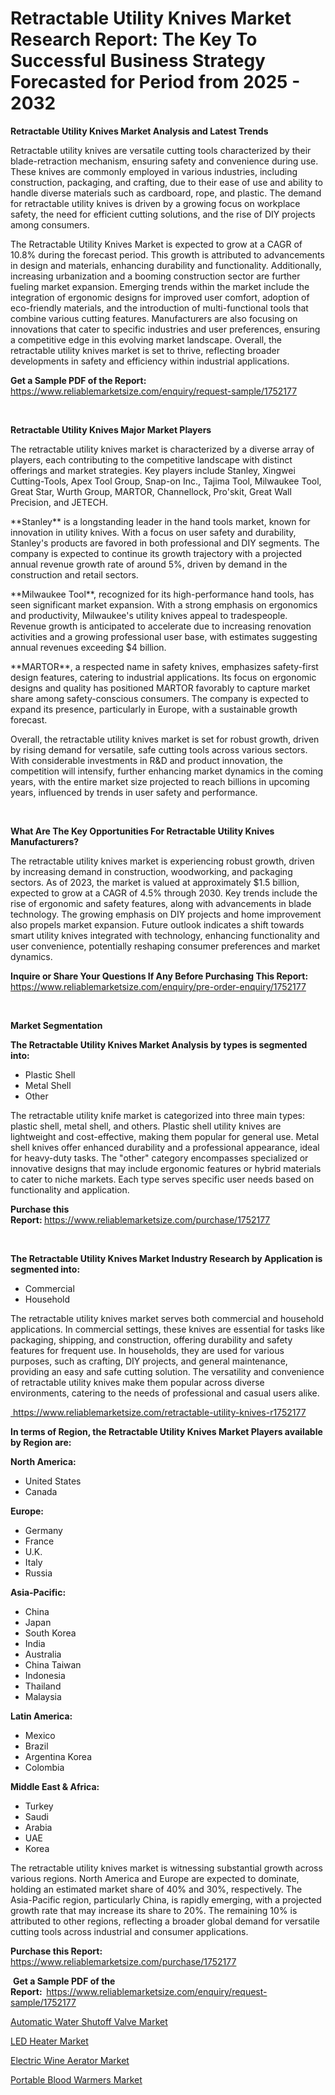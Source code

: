 <p><h1>Retractable Utility Knives Market Research Report: The Key To Successful Business Strategy Forecasted for Period from 2025 - 2032</h1></p><p><strong>Retractable Utility Knives Market Analysis and Latest Trends</strong></p>
<p><p>Retractable utility knives are versatile cutting tools characterized by their blade-retraction mechanism, ensuring safety and convenience during use. These knives are commonly employed in various industries, including construction, packaging, and crafting, due to their ease of use and ability to handle diverse materials such as cardboard, rope, and plastic. The demand for retractable utility knives is driven by a growing focus on workplace safety, the need for efficient cutting solutions, and the rise of DIY projects among consumers.</p><p>The Retractable Utility Knives Market is expected to grow at a CAGR of 10.8% during the forecast period. This growth is attributed to advancements in design and materials, enhancing durability and functionality. Additionally, increasing urbanization and a booming construction sector are further fueling market expansion. Emerging trends within the market include the integration of ergonomic designs for improved user comfort, adoption of eco-friendly materials, and the introduction of multi-functional tools that combine various cutting features. Manufacturers are also focusing on innovations that cater to specific industries and user preferences, ensuring a competitive edge in this evolving market landscape. Overall, the retractable utility knives market is set to thrive, reflecting broader developments in safety and efficiency within industrial applications.</p></p>
<p><strong>Get a Sample PDF of the Report:&nbsp;</strong> <a href="https://www.reliablemarketsize.com/enquiry/request-sample/1752177?utm_campaign=2008&utm_medium=2&utm_source=Github&utm_content=ia&utm_term=06032025&utm_id=retractable-utility-knives">https://www.reliablemarketsize.com/enquiry/request-sample/1752177</a></p>
<p>&nbsp;</p>
<p><strong>Retractable Utility Knives Major Market Players</strong></p>
<p><p>The retractable utility knives market is characterized by a diverse array of players, each contributing to the competitive landscape with distinct offerings and market strategies. Key players include Stanley, Xingwei Cutting-Tools, Apex Tool Group, Snap-on Inc., Tajima Tool, Milwaukee Tool, Great Star, Wurth Group, MARTOR, Channellock, Pro'skit, Great Wall Precision, and JETECH.</p><p>**Stanley** is a longstanding leader in the hand tools market, known for innovation in utility knives. With a focus on user safety and durability, Stanley's products are favored in both professional and DIY segments. The company is expected to continue its growth trajectory with a projected annual revenue growth rate of around 5%, driven by demand in the construction and retail sectors.</p><p>**Milwaukee Tool**, recognized for its high-performance hand tools, has seen significant market expansion. With a strong emphasis on ergonomics and productivity, Milwaukee's utility knives appeal to tradespeople. Revenue growth is anticipated to accelerate due to increasing renovation activities and a growing professional user base, with estimates suggesting annual revenues exceeding $4 billion.</p><p>**MARTOR**, a respected name in safety knives, emphasizes safety-first design features, catering to industrial applications. Its focus on ergonomic designs and quality has positioned MARTOR favorably to capture market share among safety-conscious consumers. The company is expected to expand its presence, particularly in Europe, with a sustainable growth forecast.</p><p>Overall, the retractable utility knives market is set for robust growth, driven by rising demand for versatile, safe cutting tools across various sectors. With considerable investments in R&D and product innovation, the competition will intensify, further enhancing market dynamics in the coming years, with the entire market size projected to reach billions in upcoming years, influenced by trends in user safety and performance.</p></p>
<p>&nbsp;</p>
<p><strong>What Are The Key Opportunities For Retractable Utility Knives Manufacturers?</strong></p>
<p><p>The retractable utility knives market is experiencing robust growth, driven by increasing demand in construction, woodworking, and packaging sectors. As of 2023, the market is valued at approximately $1.5 billion, expected to grow at a CAGR of 4.5% through 2030. Key trends include the rise of ergonomic and safety features, along with advancements in blade technology. The growing emphasis on DIY projects and home improvement also propels market expansion. Future outlook indicates a shift towards smart utility knives integrated with technology, enhancing functionality and user convenience, potentially reshaping consumer preferences and market dynamics.</p></p>
<p><strong>Inquire or Share Your Questions If Any Before Purchasing This Report:</strong> <a href="https://www.reliablemarketsize.com/enquiry/pre-order-enquiry/1752177?utm_campaign=2008&utm_medium=2&utm_source=Github&utm_content=ia&utm_term=06032025&utm_id=retractable-utility-knives">https://www.reliablemarketsize.com/enquiry/pre-order-enquiry/1752177</a></p>
<p>&nbsp;</p>
<p><strong>Market Segmentation</strong></p>
<p><strong>The Retractable Utility Knives Market Analysis by types is segmented into:</strong></p>
<p><ul><li>Plastic Shell</li><li>Metal Shell</li><li>Other</li></ul></p>
<p><p>The retractable utility knife market is categorized into three main types: plastic shell, metal shell, and others. Plastic shell utility knives are lightweight and cost-effective, making them popular for general use. Metal shell knives offer enhanced durability and a professional appearance, ideal for heavy-duty tasks. The "other" category encompasses specialized or innovative designs that may include ergonomic features or hybrid materials to cater to niche markets. Each type serves specific user needs based on functionality and application.</p></p>
<p><strong>Purchase this Report:&nbsp;</strong><a href="https://www.reliablemarketsize.com/purchase/1752177?utm_campaign=2008&utm_medium=2&utm_source=Github&utm_content=ia&utm_term=06032025&utm_id=retractable-utility-knives">https://www.reliablemarketsize.com/purchase/1752177</a></p>
<p>&nbsp;</p>
<p><strong>The Retractable Utility Knives Market Industry Research by Application is segmented into:</strong></p>
<p><ul><li>Commercial</li><li>Household</li></ul></p>
<p><p>The retractable utility knives market serves both commercial and household applications. In commercial settings, these knives are essential for tasks like packaging, shipping, and construction, offering durability and safety features for frequent use. In households, they are used for various purposes, such as crafting, DIY projects, and general maintenance, providing an easy and safe cutting solution. The versatility and convenience of retractable utility knives make them popular across diverse environments, catering to the needs of professional and casual users alike.</p></p>
<p><a href="https://www.reliablemarketsize.com/retractable-utility-knives-r1752177?utm_campaign=2008&utm_medium=2&utm_source=Github&utm_content=ia&utm_term=06032025&utm_id=retractable-utility-knives">&nbsp;https://www.reliablemarketsize.com/retractable-utility-knives-r1752177</a></p>
<p><strong>In terms of Region, the Retractable Utility Knives Market Players available by Region are:</strong></p>
<p>
    <p> <strong> North America: </strong>
        <ul>
            <li>United States</li>
            <li>Canada</li>
        </ul>
        </p> 
    <p> <strong> Europe: </strong>
        <ul>
            <li>Germany</li>
            <li>France</li>
            <li>U.K.</li>
            <li>Italy</li>
            <li>Russia</li>
        </ul>
        </p> 
    <p> <strong> Asia-Pacific: </strong>
        <ul>
            <li>China</li>
            <li>Japan</li>
            <li>South Korea</li>
            <li>India</li>
            <li>Australia</li>
            <li>China Taiwan</li>
            <li>Indonesia</li>
            <li>Thailand</li>
            <li>Malaysia</li>
        </ul>
        </p> 
    <p> <strong> Latin America: </strong>
        <ul>
            <li>Mexico</li>
            <li>Brazil</li>
            <li>Argentina Korea</li>
            <li>Colombia</li>
        </ul>
        </p> 
    <p> <strong> Middle East & Africa: </strong>
        <ul>
            <li>Turkey</li>
            <li>Saudi</li>
            <li>Arabia</li>
            <li>UAE</li>
            <li>Korea</li>
        </ul>
    </p>
    </p>
<p><p>The retractable utility knives market is witnessing substantial growth across various regions. North America and Europe are expected to dominate, holding an estimated market share of 40% and 30%, respectively. The Asia-Pacific region, particularly China, is rapidly emerging, with a projected growth rate that may increase its share to 20%. The remaining 10% is attributed to other regions, reflecting a broader global demand for versatile cutting tools across industrial and consumer applications.</p></p>
<p><strong>Purchase this Report: </strong><a href="https://www.reliablemarketsize.com/purchase/1752177?utm_campaign=2008&utm_medium=2&utm_source=Github&utm_content=ia&utm_term=06032025&utm_id=retractable-utility-knives">https://www.reliablemarketsize.com/purchase/1752177</a></p>
<p>&nbsp;<strong>Get a Sample PDF of the Report:&nbsp;&nbsp;</strong><a href="https://www.reliablemarketsize.com/enquiry/request-sample/1752177?utm_campaign=2008&utm_medium=2&utm_source=Github&utm_content=ia&utm_term=06032025&utm_id=retractable-utility-knives">https://www.reliablemarketsize.com/enquiry/request-sample/1752177</a></p>
<p><strong></strong></p>
<p><p><a href="https://github.com/PeterParrish5/Market-Research-Report-List-7/blob/main/automatic-water-shutoff-valve-market.md?utm_campaign=2008&utm_medium=2&utm_source=Github&utm_content=ia&utm_term=06032025&utm_id=retractable-utility-knives">Automatic Water Shutoff Valve Market</a></p><p><a href="https://github.com/wilzeryammy/Market-Research-Report-List-1/blob/main/led-heater-market.md?utm_campaign=2008&utm_medium=2&utm_source=Github&utm_content=ia&utm_term=06032025&utm_id=retractable-utility-knives">LED Heater Market</a></p><p><a href="https://github.com/fontshatintj/Market-Research-Report-List-1/blob/main/electric-wine-aerator-market.md?utm_campaign=2008&utm_medium=2&utm_source=Github&utm_content=ia&utm_term=06032025&utm_id=retractable-utility-knives">Electric Wine Aerator Market</a></p><p><a href="https://github.com/firdwsermald/Market-Research-Report-List-1/blob/main/portable-blood-warmers-market.md?utm_campaign=2008&utm_medium=2&utm_source=Github&utm_content=ia&utm_term=06032025&utm_id=retractable-utility-knives">Portable Blood Warmers Market</a></p></p>